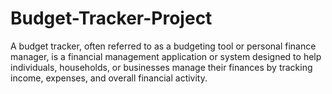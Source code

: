 # Budget-Tracker-Project
A budget tracker, often referred to as a budgeting tool or personal finance manager, is a financial management application or system designed to help individuals, households, or businesses manage their finances by tracking income, expenses, and overall financial activity.
